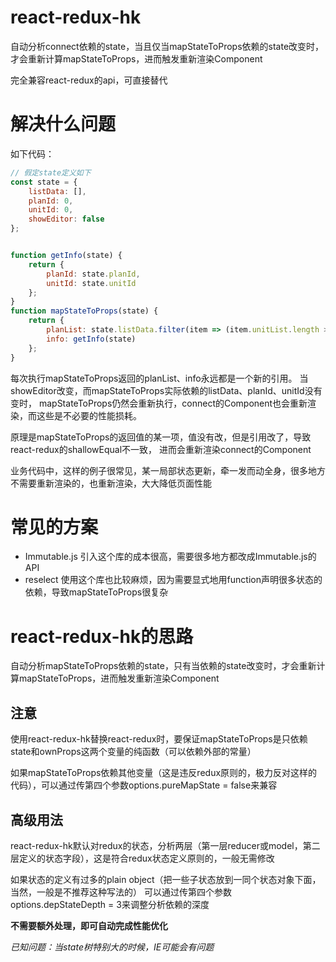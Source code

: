 # react-redux-hk
自动分析connect依赖的state，当且仅当mapStateToProps依赖的state改变时，才会重新计算mapStateToProps，进而触发重新渲染Component

完全兼容react-redux的api，可直接替代

# 解决什么问题
如下代码：
```js
// 假定state定义如下
const state = {
    listData: [],
    planId: 0,
    unitId: 0,
    showEditor: false
};


function getInfo(state) {
    return {
        planId: state.planId,
        unitId: state.unitId
    };
}
function mapStateToProps(state) {
    return {
        planList: state.listData.filter(item => (item.unitList.length > 0)),
        info: getInfo(state)
    };
}
```
每次执行mapStateToProps返回的planList、info永远都是一个新的引用。
当showEditor改变，而mapStateToProps实际依赖的listData、planId、unitId没有变时，
mapStateToProps仍然会重新执行，connect的Component也会重新渲染，而这些是不必要的性能损耗。

原理是mapStateToProps的返回值的某一项，值没有改，但是引用改了，导致react-redux的shallowEqual不一致，
进而会重新渲染connect的Component

业务代码中，这样的例子很常见，某一局部状态更新，牵一发而动全身，很多地方不需要重新渲染的，也重新渲染，大大降低页面性能

# 常见的方案
- Immutable.js 引入这个库的成本很高，需要很多地方都改成Immutable.js的API
- reselect 使用这个库也比较麻烦，因为需要显式地用function声明很多状态的依赖，导致mapStateToProps很复杂

# react-redux-hk的思路
自动分析mapStateToProps依赖的state，只有当依赖的state改变时，才会重新计算mapStateToProps，进而触发重新渲染Component

## 注意
使用react-redux-hk替换react-redux时，要保证mapStateToProps是只依赖state和ownProps这两个变量的纯函数（可以依赖外部的常量）

如果mapStateToProps依赖其他变量（这是违反redux原则的，极力反对这样的代码），可以通过传第四个参数options.pureMapState = false来兼容

## 高级用法

react-redux-hk默认对redux的状态，分析两层（第一层reducer或model，第二层定义的状态字段），这是符合redux状态定义原则的，一般无需修改

如果状态的定义有过多的plain object（把一些子状态放到一同个状态对象下面，当然，一般是不推荐这种写法的）
可以通过传第四个参数options.depStateDepth = 3来调整分析依赖的深度

**不需要额外处理，即可自动完成性能优化**

*已知问题：当state树特别大的时候，IE可能会有问题*
